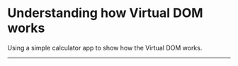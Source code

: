 # Understanding how Virtual DOM works

Using a simple calculator app to show how the Virtual DOM works.

----------



